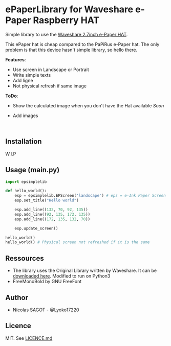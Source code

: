 # ePaperLibrary for Waveshare e-Paper Raspberry HAT

Simple library to use the [Waveshare 2.7inch e-Paper HAT](https://www.waveshare.com/wiki/2.7inch_e-Paper_HAT).

This ePaper hat is cheap compared to the PaPiRus e-Paper hat. The only problem is that this device hasn't simple library, so hello there.



**Features**:

- Use screen in Landscape or Portrait
- Write simple texts
- Add ligne
- Not physical refresh if same image




**ToDo**:

- Show the calculated image when you don't have the Hat available *Soon*
- Add images

  ​



## Installation

W.I.P



## Usage (main.py)

```python
import epsimplelib

def hello_world():
	esp = epsimplelib.EPScreen('landscape') # eps = e-Ink Paper Screen
	esp.set_title("Hello world")

	esp.add_line((132, 70, 92, 135))
	esp.add_line((92, 135, 172, 135))
	esp.add_line((172, 135, 132, 70))

	esp.update_screen()

hello_world()
hello_world() # Physical screen not refreshed if it is the same
```



## Ressources

- The library uses the Original Library written by Waveshare. It can be [downloaded here](https://www.waveshare.com/wiki/File:2.7inch-e-paper-hat-code.7z). Modified to run on Python3
- FreeMonoBold by GNU FreeFont



## Author

- Nicolas SAGOT - @Lyoko17220




## Licence

MIT. See [LICENCE.md](LICENCE.md)

